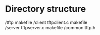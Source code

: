 # Directory structure
/tftp
     makefile
    /client
         tftpclient.c
         makefile  
    /server
         tftpserver.c
         makefile
    /common
         tftp.h
   
